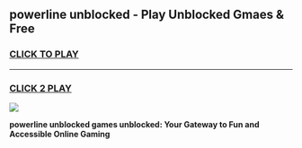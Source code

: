 
## powerline unblocked - Play Unblocked Gmaes & Free
<h3>
<a href="https://news.freeplayer.one?title=powerline_unblocked&ref=16F">CLICK TO PLAY</a></h3>
<hr>

<h3>
<a href="https://news.freeplayer.one?title=powerline_unblocked&ref=16F">CLICK 2 PLAY</a>
  
</h3>

<a href="https://news.freeplayer.one?title=powerline_unblocked&ref=16F/"><img src="https://clearcache.store/games.png"></a>


**powerline unblocked games unblocked: Your Gateway to Fun and Accessible Online Gaming**
